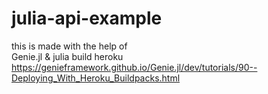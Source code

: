 # julia-api-example <br>
this is made with the help of <br>
Genie.jl  & julia build heroku  https://genieframework.github.io/Genie.jl/dev/tutorials/90--Deploying_With_Heroku_Buildpacks.html <br>


